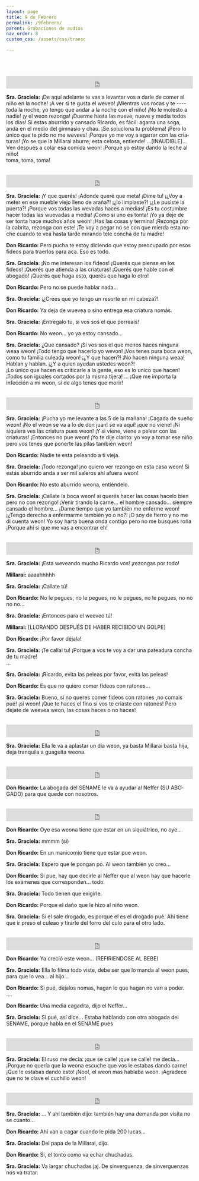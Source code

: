 ```yaml
---
layout: page
title: 9 de Febrero
permalink: /9febrero/
parent: Grabaciones de audios
nav_order: 8
custom_css: /assets/css/transc

---
```



<br><br>

<div class="Div_a">
<iframe src="https://archive.org/embed/si-estas-aburrido-y-cansado-ricardo-es-facil-agarrate-una-zoga-anda-en-el-medio-del-gimnacio-y-chau" width="100%" height="34" frameborder="0" webkitallowfullscreen="true" mozallowfullscreen="true" allowfullscreen></iframe>
<p class="western" lang="es-CL" align="left"><strong>Sra. Graciela:</strong> &iexcl;De aqu&iacute; adelante te vas a levantar vos a darle de comer al ni&ntilde;o en la noche! &iexcl;A ver si te gusta el weveo! &iexcl;Mientras vos rocas y te&nbsp;---- toda la noche, yo tengo que andar a la noche con el ni&ntilde;o! &iexcl;No le molesto a nadie! &iexcl;y el weon rezonga! &iexcl;Duerme hasta las nueve, nueve y media todos los dias! Si estas aburrido y cansado Ricardo, es f&aacute;cil: agarra una soga, anda en el medio del gimnasio y chau. &iexcl;Se soluciona tu problema! &iexcl;Pero lo &uacute;nico que te pido no me wevees! &iexcl;Porque yo me voy a agarrar con las criaturas! &iexcl;Yo se que la Millarai aburre, esta celosa, entiende! ...[INAUDIBLE]... Ven despu&eacute;s a colar esa comida weon! &iexcl;Porque yo estoy dando la leche al ni&ntilde;o!<br />toma, toma, toma!</p>
</div>
<br>

<div class="Div_a">
<iframe src="https://archive.org/embed/te-voy-a-pegar-no-se-con-que-mierda-esta-noche-cuando-te-vea-hasta-mirando-tele-concha-de-tu-madre" width="100%" height="34" frameborder="0" webkitallowfullscreen="true" mozallowfullscreen="true" allowfullscreen></iframe>
<p class="western" lang="es-CL" align="left"><strong>Sra. Graciela:</strong> &iexcl;Y que quer&eacute;s! &iexcl;Adonde quer&eacute; que meta! &iexcl;Dime tu! &iexcl;&iquest;Voy a meter en ese mueble viejo lleno de ara&ntilde;a?! &iexcl;&iquest;lo limpiaste?! &iexcl;&iquest;Le pusiste la puerta?! &iexcl;Porque vos todas las wevadas haces a medias! &iexcl;Es tu costumbre hacer todas las wuevadas a media! &iexcl;Como si uno es tonta! &iexcl;Yo ya deje de ser tonta hace muchos a&ntilde;os weon! &iexcl;Has las cosas y termina! &iexcl;Rezonga por la cabrita, rezonga con este! &iexcl;Te voy a pegar no se con que mierda esta noche cuando te vea hasta tarde mirando tele concha de tu madre!</p>
<p class="western" lang="es-CL" align="left"><strong>Don Ricardo:</strong> Pero pucha te estoy diciendo que estoy preocupado por esos fideos para traerlos para aca. Eso es todo.</p>
<p><strong>Sra. Graciela</strong>: &iexcl;No me interesan los fideos! &iexcl;Quer&eacute;s que piense en los fideos! &iexcl;Quer&eacute;s que atienda a las criaturas! &iexcl;Quer&eacute;s que hable con el abogado! &iexcl;Quer&eacute;s que haga esto, quer&eacute;s que haga lo otro!</p>
<p><strong>Don Ricardo:</strong> Pero no se puede hablar nada&hellip;</p>
<p><strong>Sra. Graciela:</strong> &iexcl;&iquest;Crees que yo tengo un resorte en mi cabeza?!</p>
<p><strong>Don Ricardo:</strong> Ya deja de wuevea o sino entrega esa criatura nom&aacute;s.</p>
<p><strong>Sra. Graciela:</strong> &iexcl;Entregalo tu, si vos sos el que perreais!</p>
<p><strong>Don Ricardo:</strong> No weon... yo ya estoy cansado...</p>
<p><strong>Sra. Graciela:</strong> &iquest;Que cansado? &iexcl;Si vos sos el que menos haces ninguna weaa weon! &iexcl;Todo tengo que hacerlo yo wevon! &iexcl;Vos tenes pura boca weon, como tu familia culeada weon! &iexcl;&iquest;Y que hacen?! &iexcl;No hacen ninguna weaa! Hablan y hablan. &iexcl;&iquest;Y a quien ayudan ustedes weon?!<br />&iexcl;Lo &uacute;nico que hacen es criticarle a la gente, eso es lo unico que hacen! &iexcl;Todos son iguales cortados por la misma tijera! &hellip; &iexcl;Que me importa la infecci&oacute;n a mi weon, si de algo tenes que morir!</p>
</div>
<br>


<div class="Div_a">
<iframe src="https://archive.org/embed/yo-te-dije-clarito-yo-voy-a-tomar-ese-nino-pero-vos-tenes-que-ponerte-las-pilas-tambien-weon" width="100%" height="34" frameborder="0" webkitallowfullscreen="true" mozallowfullscreen="true" allowfullscreen></iframe>
<p><strong>Sra. Graciela:</strong> &iexcl;Pucha yo me levante a las 5 de la ma&ntilde;ana! &iexcl;Cagada de sue&ntilde;o weon! &iexcl;No el weon se va a lo de don juan! se va aqu&iacute;! &iexcl;que no viene! &iexcl;Ni siquiera ves las criatura pues weon! &iexcl;Y si viene, viene a pelear con las criaturas! &iexcl;Entonces no pue weon! &iexcl;Yo te dije clarito: yo voy a tomar ese ni&ntilde;o pero vos tenes que ponerte las pilas tambi&eacute;n weon!</p>
<p><strong>Don Ricardo:</strong> Nadie te esta peleando a ti vieja.</p>
<p><strong>Sra. Graciela:</strong> &iexcl;Todo rezonga! &iexcl;no quiero ver rezongo en esta casa weon! Si est&aacute;s aburrido anda a ser mil saleros ah&iacute; afuera weon!</p>
<p><strong>Don Ricardo:</strong> No esto aburrido weona, enti&eacute;ndelo.</p>
<p><strong>Sra. Graciela:</strong> &iexcl;Callate la boca weon! si quer&eacute;s hacer las cosas hacelo bien pero no con rezongo! &iexcl;Venir tirando la carne... el hombre cansado... siempre cansado el hombre... &iexcl;Dame tiempo que yo tambi&eacute;n me enferme weon! &iexcl;&iquest;Tengo derecho a enfermarme tambi&eacute;n yo o no?! &iexcl;O soy de fierro y no me di cuenta weon! Yo soy harta buena onda contigo pero no me busques ro&ntilde;a &iexcl;Porque ah&iacute; si que me vas a encontrar eh!</p>

</div>
<br>


<div class="Div_a">
<iframe src="https://archive.org/embed/no-le-pegues-no-le-pegues-no-le-pegues-no-le-pegues-no-no-no-no_202104" width="100%" height="34" frameborder="0" webkitallowfullscreen="true" mozallowfullscreen="true" allowfullscreen></iframe>
<p><strong>Sra. Graciela:</strong> &iexcl;Esta weveando mucho Ricardo vos! &iexcl;rezongas por todo!</p>
<p><strong>Millarai:</strong> aaaahhhhh</p>
<p><strong>Sra. Graciela:</strong> &iexcl;Callate t&uacute;!</p>
<p><strong>Don Ricardo:</strong> No le pegues, no le pegues, no le pegues, no le pegues, no no no no&hellip;</p>
<p><strong>Sra. Graciela:</strong> &iexcl;Entonces para el weeveo t&uacute;!</p>
<p><strong>Millarai:</strong> [LLORANDO DESPU&Eacute;S DE HABER RECIBIDO UN GOLPE]</p>
<p><strong>Don Ricardo:</strong> &iexcl;Por favor d&eacute;jala!</p>
<p><strong>Sra. Graciela:</strong> &iexcl;Te callai tu! &iexcl;Porque a vos te voy a dar una pateadura concha de tu madre!<br />&hellip;</p>
<p><strong>Sra. Graciela:</strong> &iexcl;Ricardo, evita las peleas por favor, evita las peleas!</p>
<p><strong>Don Ricardo:</strong> Es que no quiero comer fideos con ratones&hellip;</p>
<p><strong>Sra. Graciela:</strong> Bueno, si no queres comer fideos con ratones ,no comais pu&eacute;! &iexcl;si weon! &iexcl;Que te haces el fino si vos te criaste con ratones! Pero dejate de weevea weon, las cosas haces o no haces!</p>

</div>
<br>


<div class="Div_a">
<iframe src="https://archive.org/embed/ella-le-va-a-aplastar-un-dia-weon-la-millaray-al-bebe" width="100%" height="34" frameborder="0" webkitallowfullscreen="true" mozallowfullscreen="true" allowfullscreen></iframe>
<p><strong>Sra. Graciela:</strong> Ella le va a aplastar un dia weon, ya basta Millarai basta hija, deja tranquila a guaguita weona.</p>
</div>
<br>



<div class="Div_a">
<iframe src="https://archive.org/embed/la-abogada-del-sename-le-va-a-yudar-al-nefer-para-que-quede-con-nosotros-el-bebe" width="100%" height="34" frameborder="0" webkitallowfullscreen="true" mozallowfullscreen="true" allowfullscreen></iframe>
<p class="western" lang="es-ES" align="left"><strong>Don Ricardo: </strong>La abogada del SENAME le va a ayudar al Neffer (SU ABOGADO) para que quede con nosotros.</p>
</div>
<br>

<div class="Div_a">
<iframe src="https://archive.org/embed/en-un-manicomio-tiene-que-estar-pue-weon" width="100%" height="34" frameborder="0" webkitallowfullscreen="true" mozallowfullscreen="true" allowfullscreen></iframe>
<p><strong>Don Ricardo:</strong> Oye esa weona tiene que estar en un siqui&aacute;trico, no oye&hellip;</p>
<p><strong>Sra. Graciela:</strong> mmmm (si)</p>
<p><strong>Don Ricardo:</strong> En un manicomio tiene que estar pue weon.</p>
<p><strong>Sra. Graciela:</strong> Espero que le pongan po. Al weon tambi&eacute;n yo creo&hellip;</p>
<p><strong>Don Ricardo:</strong> Si pue, hay que decirle al Neffer que al weon hay que hacerle los ex&aacute;menes que corresponden... todo.</p>
<p><strong>Sra. Graciela:</strong> Todo tienen que exigirle.</p>
<p><strong>Don Ricardo:</strong> Porque el da&ntilde;o que le hizo al ni&ntilde;o weon.</p>
<p><strong>Sra. Graciela:</strong> Si el sale drogado, es porque el es el drogado pu&eacute;. Ah&iacute; tiene que ir preso el culeao y tirarle del forro del culo para el otro lado.</p>
</div>
<br>



<div class="Div_a">
<iframe src="https://archive.org/embed/ella-le-filma-todo-debe-ser-que-le-manda-al-weon-pues" width="100%" height="34" frameborder="0" webkitallowfullscreen="true" mozallowfullscreen="true" allowfullscreen></iframe>
<p><strong>Don Ricardo:</strong> Ya creci&oacute; este weon&hellip; (REFIRIENDOSE AL BEBE)</p>
<p><strong>Sra. Graciela:</strong> Ella lo filma todo viste, debe ser que lo manda al weon pues, para que lo vea... al hijo...</p>
<p><strong>Don Ricardo:</strong> Si pu&eacute;, dejalos nomas, hagan lo que hagan no van a poder.<br />&hellip;.</p>
<p><strong>Don Ricardo:</strong> Una media cagadita, dijo el Neffer&hellip;</p>
<p><strong>Sra. Graciela:</strong> Si pu&eacute;, as&iacute; dice&hellip; Estaba hablando con otra abogada del SENAME, porque habla en el SENAME pues</p>
</div>
<br>


<div class="Div_a">
<iframe src="https://archive.org/embed/agradece-que-no-te-clave-el-cuchillo-weon" width="100%" height="34" frameborder="0" webkitallowfullscreen="true" mozallowfullscreen="true" allowfullscreen></iframe>
<p><strong>Sra. Graciela:</strong> El ruso me dec&iacute;a: &iexcl;que se calle! &iexcl;que se calle! me dec&iacute;a... &iexcl;Porque no quer&iacute;a que la weona escuche que vos le estabas dando carne! &iexcl;Que le estabas dando esto! &iexcl;Noo!, el weon mas hablaba weon. &iexcl;Agradece que no te clave el cuchillo weon!</p>
</div>
<br>


<div class="Div_a">
<iframe src="https://archive.org/embed/tambien-hay-una-demanda-por-visita-del-papa-de-la-millaray" width="100%" height="34" frameborder="0" webkitallowfullscreen="true" mozallowfullscreen="true" allowfullscreen></iframe>

<p><strong>Sra. Graciela:</strong> ... Y ah&iacute; tambi&eacute;n dijo: tambi&eacute;n hay una demanda por visita no se cuanto...</p>
<p><strong>Don Ricardo:</strong> Ah&iacute; van a cagar cuando le pida 200 lucas...</p>
<p><strong>Sra. Graciela:</strong> Del papa de la Millarai, dijo.</p>
<p><strong>Don Ricardo:</strong> Si, el tonto como va echar chuchadas.</p>
<p><strong>Sra. Graciela:</strong> Va largar chuchadas jaj. De sinverguenza, de sinverguenzas nos va tratar.</p>
</div>
<br>


























































